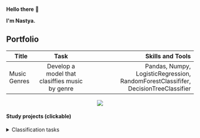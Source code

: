 **Hello there** 👀

**I'm Nastya.**


## Portfolio

| Title       | Task               | Skills and Tools |
| ------------- |:------------------:| -----:|
| Music Genres     | Develop a model that clasiffies music by genre   | Pandas, Numpy, LogisticRegression, RandomForestClassififer, DecisionTreeClassifier |







<div id="stat" align='center'> 
  <img src="http://github-profile-summary-cards.vercel.app/api/cards/profile-details?username=ave-a-git&theme=default"/>
</div>



#### Study projects (clickable)
<details>

<summary>Classification tasks</summary>

| Title       | Task               | Skills and Tools |
| ------------- |:------------------:| -----:|
| [Car-sharing](https://github.com/ave-a-git/YP-study-projects/blob/main/car_sharing/car_sharing_project.ipynb)  |   Create a model for assessing the driving risks     |   SQLAlchemy, Optuna, Sweetviz, Scikit-learn, CatBoostClassifier, LGBMClassifier, PostgreSQL |
</details>
